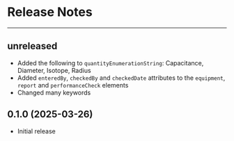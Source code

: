# Release Notes

---

## unreleased

* Added the following to `quantityEnumerationString`: Capacitance, Diameter, Isotope, Radius
* Added `enteredBy`, `checkedBy` and `checkedDate` attributes to the `equipment`, `report` and `performanceCheck` elements
* Changed many keywords

## 0.1.0 (2025-03-26)

* Initial release